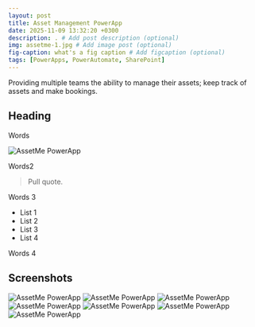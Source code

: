 ```yaml
---
layout: post
title: Asset Management PowerApp
date: 2025-11-09 13:32:20 +0300
description: . # Add post description (optional)
img: assetme-1.jpg # Add image post (optional)
fig-caption: what's a fig caption # Add figcaption (optional)
tags: [PowerApps, PowerAutomate, SharePoint]
---
```

Providing multiple teams the ability to manage their assets; keep track of assets and make bookings.

## Heading
Words

![AssetMe PowerApp]({{site.baseurl}}/assets/img/assetme-2.jpg)

Words2

>Pull quote.

Words 3

* List 1
* List 2
* List 3
* List 4

Words 4

## Screenshots

![AssetMe PowerApp]({{site.baseurl}}/assets/img/assetme-3.jpg)
![AssetMe PowerApp]({{site.baseurl}}/assets/img/assetme-4.jpg)
![AssetMe PowerApp]({{site.baseurl}}/assets/img/assetme-5.jpg)
![AssetMe PowerApp]({{site.baseurl}}/assets/img/assetme-6.jpg)
![AssetMe PowerApp]({{site.baseurl}}/assets/img/assetme-7.jpg)
![AssetMe PowerApp]({{site.baseurl}}/assets/img/assetme-8.jpg)
![AssetMe PowerApp]({{site.baseurl}}/assets/img/assetme-9.jpg)